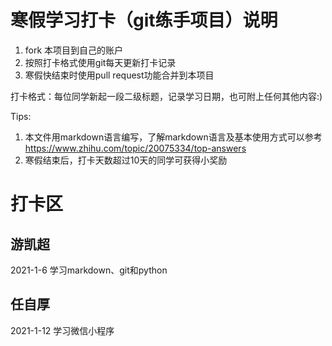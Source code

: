 # 寒假学习打卡（git练手项目）说明

1. fork 本项目到自己的账户
1. 按照打卡格式使用git每天更新打卡记录
1. 寒假快结束时使用pull request功能合并到本项目

打卡格式：每位同学新起一段二级标题，记录学习日期，也可附上任何其他内容:)

Tips:

1. 本文件用markdown语言编写，了解markdown语言及基本使用方式可以参考 https://www.zhihu.com/topic/20075334/top-answers
1. 寒假结束后，打卡天数超过10天的同学可获得小奖励

# 打卡区

## 游凯超
2021-1-6 学习markdown、git和python

## 任自厚

2021-1-12 学习微信小程序
